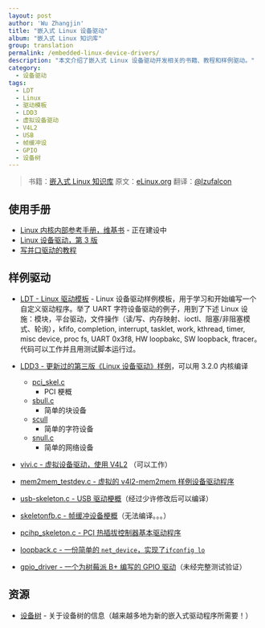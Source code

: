 ```yaml
---
layout: post
author: 'Wu Zhangjin'
title: "嵌入式 Linux 设备驱动"
album: "嵌入式 Linux 知识库"
group: translation
permalink: /embedded-linux-device-drivers/
description: "本文介绍了嵌入式 Linux 设备驱动开发相关的书籍、教程和样例驱动。"
category:
  - 设备驱动
tags:
  - LDT
  - Linux
  - 驱动模板
  - LDD3
  - 虚拟设备驱动
  - V4L2
  - USB
  - 帧缓冲设
  - GPIO
  - 设备树
---
```


> 书籍：[嵌入式 Linux 知识库](https://gitbook.com/book/tinylab/elinux)
> 原文：[eLinux.org](http://eLinux.org/Device_drivers "http://eLinux.org/Device_drivers")
> 翻译：[@lzufalcon](https://github.com/lzufalcon)

## 使用手册

-   [Linux 内核内部参考手册，维基书](http://en.wikibooks.org/wiki/The_Linux_Kernel) - 正在建设中
-   [Linux 设备驱动，第 3 版](http://www.makelinux.net/ldd3/)
-   [写并口驱动的教程](http://www.makelinux.net/reference.d/drivers_linux)

## 样例驱动

-   [LDT - Linux 驱动模板](https://github.com/makelinux/ldt/) - Linux 设备驱动样例模板，用于学习和开始编写一个自定义驱动程序。举了 UART 字符设备驱动的例子，用到了下述 Linux 设施：模块，平台驱动，文件操作（读/写、内存映射、ioctl、阻塞/非阻塞模式、轮询），kfifo, completion, interrupt, tasklet, work, kthread, timer, misc device, proc fs, UART 0x3f8, HW loopbakc, SW loopback, ftracer。代码可以工作并且用测试脚本运行过。

-   [LDD3 - 更新过的第三版《Linux 设备驱动》样例](https://github.com/martinezjavier/ldd3/)，可以用 3.2.0 内核编译
    -   [pci_skel.c](https://github.com/martinezjavier/ldd3/blob/master/pci/pci_skel.c)
        - PCI 梗概
    -   [sbull.c](https://github.com/martinezjavier/ldd3/blob/master/sbull/sbull.c)
        - 简单的块设备
    -   [scull](https://github.com/martinezjavier/ldd3/tree/master/scull)
        - 简单的字符设备
    -   [snull.c](https://github.com/martinezjavier/ldd3/blob/master/snull/snull.c)
        - 简单的网络设备
-   [vivi.c - 虚拟设备驱动，使用 V4L2](http://lxr.free-electrons.com/source/drivers/media/video/vivi.c) （可以工作）
-   [mem2mem_testdev.c - 虚拟的 v4l2-mem2mem 样例设备驱动程序](http://lxr.free-electrons.com/source/drivers/media/video/mem2mem_testdev.c)
-   [usb-skeleton.c - USB 驱动梗概](http://lxr.free-electrons.com/source/drivers/usb/usb-skeleton.c)（经过少许修改后可以编译）
-   [skeletonfb.c - 帧缓冲设备梗概](http://lxr.free-electrons.com/source/drivers/video/skeletonfb.c)（无法编译。。。）
-   [pcihp_skeleton.c - PCI 热插拔控制器基本驱动程序](http://lxr.free-electrons.com/source/drivers/pci/hotplug/pcihp_skeleton.c)
-   [loopback.c - 一份简单的 `net_device`，实现了`ifconfig lo`](http://lxr.free-electrons.com/source/drivers/net/loopback.c)
-   [gpio_driver - 一个为树莓派 B+ 编写的 GPIO 驱动](https://github.com/23ars/linux_gpio_driver)（未经完整测试验证）

## 资源

-   [设备树](http://tinylab.gitbooks.io/elinux/content/zh/dev_portals/Device_Tree/Device_Tree.html "Device Tree") - 关于设备树的信息（越来越多地为新的嵌入式驱动程序所需要！）
